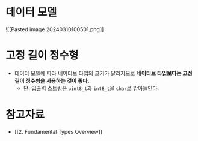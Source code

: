 # 데이터 모델
![[Pasted image 20240310100501.png]]

# 고정 길이 정수형
- 데이터 모델에 따라 네이티브 타입의 크기가 달라지므로 **네이티브 타입보다는 고정 길이 정수형을 사용하는 것이 좋다.**
	- 단, 입출력 스트림은 `uint8_t`과 `int8_t`을 `char`로 받아들인다.
# 참고자료
- [[2. Fundamental Types Overview]]
